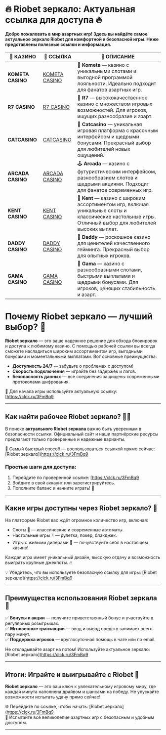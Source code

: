 # 🔥 Riobet зеркало: Актуальная ссылка для доступа 🔥

**Добро пожаловать в мир азартных игр! Здесь вы найдёте самое актуальное зеркало Riobet для комфортной и безопасной игры. Ниже представлены полезные ссылки и информация.**


| 🎰 КАЗИНО         | 🔗 ССЫЛКА | 📜 ОПИСАНИЕ                                                                                            |
|------------------|-----------|-------------------------------------------------------------------------------------------------------|
| **KOMETA CASINO** | [KOMETA CASINO](https://spangle-flight.com/sb7d5531e) | 🌠 **Kometa** — казино с уникальными слотами и выгодной программой лояльности. Идеально подходит для фанатов азартных игр. |
| **R7 CASINO**     | [R7 CASINO](https://aristocratic-hall.com/s76cac8ff) | 🎯 **R7** — высококачественное казино с множеством игровых возможностей. Для игроков, ищущих разнообразие и азарт. |
| **CATCASINO**     | [CATCASINO](https://catchthecatthree.com/s31d0a629) | 🐾 **Catcasino** — уникальная игровая платформа с красочным интерфейсом и щедрыми бонусами. Прекрасный выбор для любителей новых ощущений. |
| **ARCADA CASINO**  | [ARCADA CASINO](https://synthed-neonway.com/s361a8387) | 🕹️ **Arcada** — казино с футуристическим интерфейсом, разнообразием слотов и щедрыми акциями. Подходит для фанатов современных игр. |
| **KENT CASINO**    | [KENT CASINO](https://passage-through-deserts.com/s14704f84) | 🎲 **Kent** — казино с широким ассортиментом игр, включая уникальные слоты и классические настольные игры. Отличный выбор для любителей высоких выплат. |
| **DADDY CASINO**   | [DADDY CASINO](https://nice-road-five.com/s6039b8c4) | 👑 **Daddy** — роскошное казино для ценителей качественного гейминга. Прекрасный выбор для опытных игроков. |
| **GAMA CASINO**    | [GAMA CASINO](https://cleellbert.com/s5e041f8c) | 💎 **Gama** — казино с разнообразными слотами, быстрыми выплатами и щедрыми бонусами. Для игроков, ценящих стабильность и азарт. |
# Почему Riobet зеркало — лучший выбор? 🎯

**Riobet зеркало** — это ваше надежное решение для обхода блокировок и доступа к любимому казино. С помощью рабочей ссылки вы всегда сможете насладиться широким ассортиментом игр, выгодными бонусами и моментальными выплатами. Вот основные преимущества:

- **Доступность 24/7** — забудьте о проблемах с доступом! 
- **Скорость подключения** — играйте без задержек и лагов.  
- **Безопасность данных** — все соединения защищены современными протоколами шифрования.  

📌 Для начала игры используйте актуальную ссылку: [https://clck.ru/3FmBq9

---

## Как найти рабочее Riobet зеркало? 🕵️‍♂️

В поиске **актуального Riobet зеркала** важно быть уверенным в безопасности ссылки. Официальный сайт и наши партнёрские ресурсы предлагают только проверенные и надежные варианты. 

🔗 Самый быстрый способ — воспользоваться ссылкой прямо сейчас: [Riobet зеркало](https://clck.ru/3FmBq9

### Простые шаги для доступа:
1. Перейдите по проверенной ссылке: [https://clck.ru/3FmBq9  
2. Войдите в свой аккаунт или зарегистрируйтесь.  
3. Пополните баланс и начните играть! 🚀  

---

## Какие игры доступны через Riobet зеркало? 🎰

На платформе Riobet вас ждёт огромное количество игр, включая:  
- Слоты 🎰 — классические и современные автоматы.  
- Настольные игры 🃏 — рулетка, покер, блэкджек.  
- Игры с живыми дилерами 🎥 — почувствуйте себя в настоящем казино!  

Каждая игра имеет уникальный дизайн, высокую отдачу и возможность выиграть крупные джекпоты. 🔥

💡 Убедитесь, что вы используете безопасную ссылку для игры: [Riobet зеркало](https://clck.ru/3FmBq9

---

## Преимущества использования Riobet зеркала 🌟

✅ **Бонусы и акции** — получите приветственный бонус и участвуйте в регулярных розыгрышах.  
✅ **Мгновенные транзакции** — ввод и вывод средств занимает всего пару минут.  
✅ **Поддержка игроков** — круглосуточная помощь в чате или по email.  

Не откладывайте азарт на потом! Используйте актуальное зеркало: [Riobet зеркало](https://clck.ru/3FmBq9

---

## Итоги: Играйте и выигрывайте с Riobet 🎉

**Riobet зеркало** — это ваш ключ к увлекательному игровому миру, где каждая минута наполнена драйвом и шансами на победу. Не упускайте возможности испытать удачу прямо сейчас!  

🌐 Перейдите по ссылке, чтобы начать: [Riobet зеркало](https://clck.ru/3FmBq9  
💎 Испытайте всё великолепие азартных игр с безопасным и удобным доступом.

---

